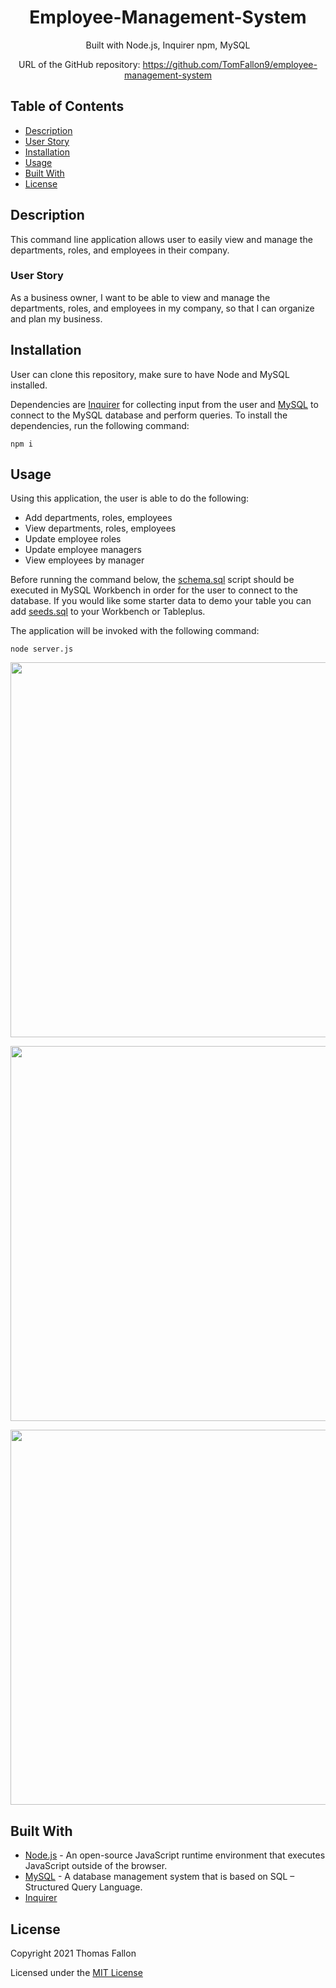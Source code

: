 <div align="center">

# Employee-Management-System

Built with Node.js, Inquirer npm, MySQL

URL of the GitHub repository: https://github.com/TomFallon9/employee-management-system

</div>

## Table of Contents 

* [Description](#description)
* [User Story](#user-story)
* [Installation](#installation)
* [Usage](#usage)
* [Built With](#built-with)
* [License](#license)

## Description

This command line application allows user to easily view and manage the departments, roles, and employees in their company.

### User Story

As a business owner, I want to be able to view and manage the departments, roles, and employees in my company, so that I can organize and plan my business.

## Installation

User can clone this repository, make sure to have Node and MySQL installed. 

Dependencies are [Inquirer](https://www.npmjs.com/package/inquirer) for collecting input from the user and [MySQL](https://www.npmjs.com/package/mysql) to connect to the MySQL database and perform queries. To install the dependencies, run the following command:
```
npm i
```

## Usage

Using this application, the user is able to do the following:
* Add departments, roles, employees 
* View departments, roles, employees 
* Update employee roles 
* Update employee managers 
* View employees by manager 



Before running the command below, the [schema.sql](https://github.com/TomFallon9/employee-management-system/blob/main/db/schema.sql) script should be executed in MySQL Workbench in order for the user to connect to the database. 
If you would like some starter data to demo your table you can add [seeds.sql](https://github.com/TomFallon9/employee-management-system/blob/main/db/seeds.sql) to your Workbench or Tableplus.

The application will be invoked with the following command:
```
node server.js
```
<p><img src="assets/etsGif1.gif"width="600"/></p>

<p><img src="assets/etsGif2.gif"width="600"/></p>

<p><img src="assets/etsGif3.gif"width="600"/></p>


## Built With

* [Node.js](https://nodejs.org/en/) - An open-source JavaScript runtime environment that executes JavaScript outside of the browser. 
* [MySQL](https://www.mysql.com/) - A database management system that is based on SQL – Structured Query Language.
* [Inquirer](https://www.npmjs.com/package/inquirer)

## License

Copyright 2021 Thomas Fallon

Licensed under the [MIT License](https://opensource.org/licenses/MIT)
